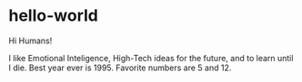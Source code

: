 # hello-world

Hi Humans!

I like Emotional Inteligence, High-Tech ideas for the future, and to learn until I die.
Best year ever is 1995. Favorite numbers are 5 and 12.
